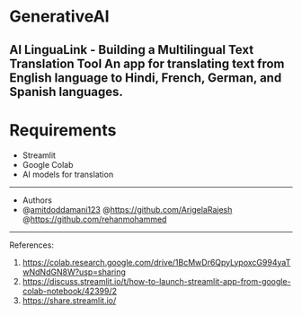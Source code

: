 # GenerativeAI
AI LinguaLink - Building a Multilingual Text Translation Tool
An app for translating text from English language to Hindi, French, German, and Spanish languages.
---
# Requirements
* Streamlit
* Google Colab
* AI models for translation
---
* Authors
* @[amitdoddamani123](https://github.com/amitdoddamani123) @https://github.com/ArigelaRajesh @https://github.com/rehanmohammed
---
References:
1) https://colab.research.google.com/drive/1BcMwDr6QpyLypoxcG994yaTwNdNdGN8W?usp=sharing
2) https://discuss.streamlit.io/t/how-to-launch-streamlit-app-from-google-colab-notebook/42399/2
3) https://share.streamlit.io/
